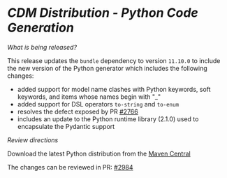 # *CDM Distribution - Python Code Generation*

_What is being released?_

This release updates the `bundle` dependency to version `11.10.0` to include the new version of the Python generator which includes the following changes:

- added support for model name clashes with Python keywords, soft keywords, and items whose names begin with "_"
- added support for DSL operators `to-string` and `to-enum`
- resolves the defect exposed by PR [#2766](https://github.com/finos/common-domain-model/pull/2766)
- includes an update to the Python runtime library (2.1.0) used to encapsulate the Pydantic support 

_Review directions_

Download the latest Python distribution from the [Maven Central](https://central.sonatype.com/artifact/org.finos.cdm/cdm-python)

The changes can be reviewed in PR: [#2984](https://github.com/finos/common-domain-model/pull/2984)

